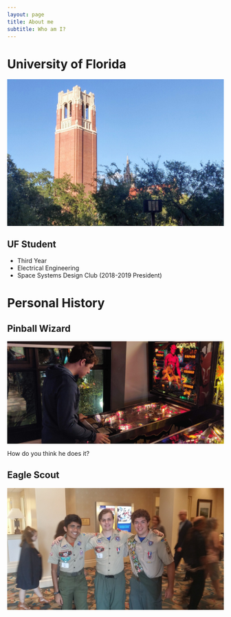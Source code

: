 ```yaml
---
layout: page
title: About me
subtitle: Who am I?
---
```


# University of Florida

<img src="/img/century-tower.jpg" alt="Century Tower. Gainesville, FL" align="center"/>

## UF Student

* Third Year
* Electrical Engineering
* Space Systems Design Club (2018-2019 President)




# Personal History


## Pinball Wizard

<img src="/img/pinball-wizard.jpg" alt="" align="center"/>

How do you think he does it?

## Eagle Scout

<img src="/img/eagle-scout.jpg" alt="" align="center"/>
